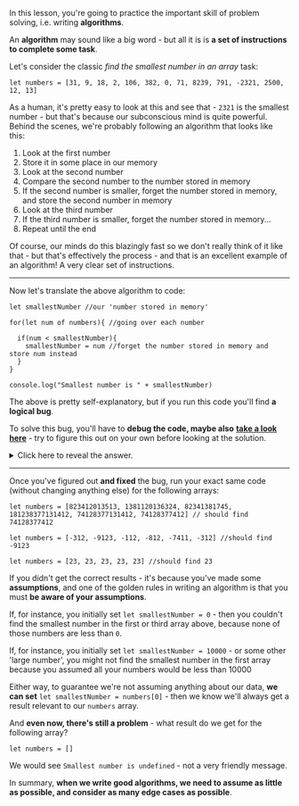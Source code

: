 In this lesson, you're going to practice the important skill of problem solving, i.e. writing **algorithms**.

  

An **algorithm** may sound like a big word - but all it is is **a set of instructions to complete some task**.

  

Let's consider the classic _find the smallest number in an array_ task:

```
let numbers = [31, 9, 18, 2, 106, 382, 0, 71, 8239, 791, -2321, 2500, 12, 13]
```

As a human, it's pretty easy to look at this and see that - `2321` is the smallest number - but that's because our subconscious mind is quite powerful. Behind the scenes, we're probably following an algorithm that looks like this:

  

1.  Look at the first number
2.  Store it in some place in our memory
3.  Look at the second number
4.  Compare the second number to the number stored in memory
5.  If the second number is smaller, forget the number stored in memory, and store the second number in memory
6.  Look at the third number
7.  If the third number is smaller, forget the number stored in memory...
8.  Repeat until the end

  

Of course, our minds do this blazingly fast so we don't really think of it like that - but that's effectively the process - and that is an excellent example of an algorithm! A very clear set of instructions.

  

----------

  

Now let's translate the above algorithm to code:

```
let smallestNumber //our 'number stored in memory'

for(let num of numbers){ //going over each number

  if(num < smallestNumber){
    smallestNumber = num //forget the number stored in memory and store num instead
  }
}

console.log("Smallest number is " + smallestNumber)
```
  

The above is pretty self-explanatory, but if you run this code you'll find **a logical bug**.

  

To solve this bug, you'll have to **debug the code, maybe also** [**take a look here**](https://stackoverflow.com/a/22134555/3147774) - try to figure this out on your own before looking at the solution.

<details><summary>
  Click here to reveal the answer.
</summary>
  
The problem is that the value of `smallestNumber` is initially `undefined` - we cannot compare greater/less than to `undefined`, so the expression `smallestNumber > num` always returns `false`.

This means we need to define some initial value for `smallestNumber`
</details>

---


Once you've figured out **and fixed** the bug, run your exact same code (without changing anything else) for the following arrays:

```
let numbers = [823412013513, 1381120136324, 82341381745, 181238377131412, 74128377131412, 74128377412] // should find 74128377412

let numbers = [-312, -9123, -112, -812, -7411, -312] //should find -9123

let numbers = [23, 23, 23, 23, 23] //should find 23
```

If you didn't get the correct results - it's because you've made some **assumptions**, and one of the golden rules in writing an algorithm is that you must **be aware of your assumptions**.

  

If, for instance, you initially set `let smallestNumber = 0` - then you couldn't find the smallest number in the first or third array above, because none of those numbers are less than `0`.

  

If, for instance, you initially set `let smallestNumber = 10000` - or some other 'large number', you might not find the smallest number in the first array because you assumed all your numbers would be less than 10000

  

Either way, to guarantee we're not assuming anything about our data, **we can set** `let smallestNumber = numbers[0]` - then we know we'll always get a result relevant to our `numbers` array.

  

And **even now, there's still a problem** - what result do we get for the following array?

```
let numbers = []
```
  

We would see `Smallest number is undefined` - not a very friendly message.

  

In summary, **when we write good algorithms, we need to assume as little as possible, and consider as many edge cases as possible**.